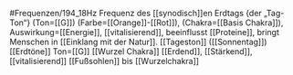 #Frequenzen/194_18Hz
Frequenz des [[synodisch]]en Erdtags {der „Tag-Ton“} (Ton=[[G]]) (Farbe=[[Orange]]-[[Rot]]), (Chakra=[[Basis Chakra]]), Auswirkung=[[Energie]], [[vitalisierend]], beeinflusst [[Proteine]], bringt Menschen in [[Einklang mit der Natur]].
[[Tageston]] ([[Sonnentag]])
[[Erdtöne]]
Ton=[[G]]
[[Wurzel Chakra]]
[[Erdend]], [[Stärkend]], [[vitalisierend]]
[[Fußsohlen]] bis [[Wurzelchakra]]